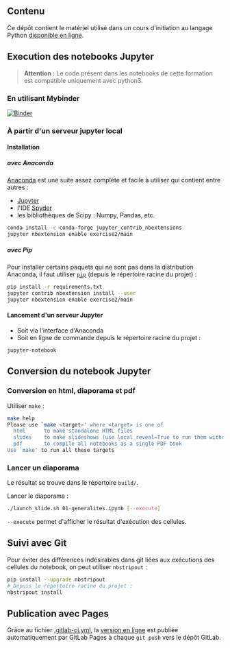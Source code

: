 ## Contenu

Ce dépôt contient le matériel utilisé dans un cours d'initiation au langage Python [disponible en ligne](https://mm2act.pages.math.unistra.fr/cours-python).


## Execution des notebooks Jupyter

> **Attention :** Le code présent dans les notebooks de cette formation est compatible uniquement avec python3.

### En utilisant Mybinder

[![Binder](https://mybinder.org/badge.svg)](https://mybinder.org/v2/gh/boileaum/cours-python/master)


### À partir d'un serveur jupyter local


#### Installation

##### avec Anaconda

[Anaconda](https://www.continuum.io/downloads) est une suite assez complète et facile à utiliser qui contient entre autres :

- [Jupyter](http://jupyter.org/)
- l'IDE [Spyder](https://github.com/spyder-ide/spyder)
- les bibliothèques de Scipy : Numpy, Pandas, etc.

```bash
conda install -c conda-forge jupyter_contrib_nbextensions
jupyter nbextension enable exercise2/main
```

##### avec Pip


Pour installer certains paquets qui ne sont pas dans la distribution Anaconda, il faut utiliser [``pip``](https://pypi.python.org/pypi/pip) (depuis le répertoire racine du projet) :

```bash
pip install -r requirements.txt
jupyter contrib nbextension install --user
jupyter nbextension enable exercise2/main
```

#### Lancement d'un serveur Jupyter

- Soit via l'interface d'Anaconda
- Soit en ligne de commande depuis le répertoire racine du projet :

```
jupyter-notebook
```

## Conversion du notebook Jupyter

### Conversion en html, diaporama et pdf

Utiliser `make` :

```bash
make help
Please use `make <target>' where <target> is one of
  html      to make standalone HTML files
  slides    to make slideshows (use local_reveal=True to run them without internet connection)
  pdf       to compile all notebooks as a single PDF book
Use `make' to run all these targets
```

### Lancer un diaporama

Le résultat se trouve dans le répertoire `build/`.

	
Lancer le diaporama :

```bash
./launch_slide.sh 01-generalites.ipynb [--execute]
```

`--execute` permet d'afficher le résultat d'exécution des cellules.

## Suivi avec Git

Pour éviter des différences indésirables dans git liées aux exécutions des cellules du notebook, on peut utiliser `nbstripout` :

```bash
pip install --upgrade nbstripout
# Depuis le répertoire racine du projet :
nbstripout install
```
## Publication avec Pages

Grâce au fichier [.gitlab-ci.yml](https://gitlab.math.unistra.fr/mm2act/cours-python/blob/master/.gitlab-ci.yml), la  [version en ligne](https://mm2act.pages.math.unistra.fr/cours-python) est publiée automatiquement par GitLab Pages à chaque `git push` vers le dépôt GitLab.

